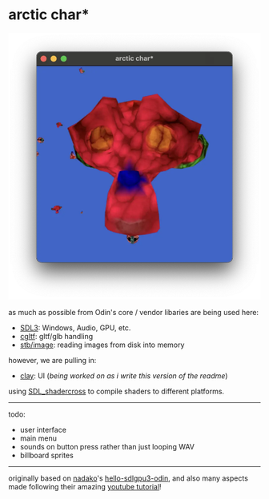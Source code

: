 # arctic char\*

![](./screenshot.webp)

as much as possible from Odin's core / vendor libaries are being used here:

- [SDL3](https://pkg.odin-lang.org/vendor/sdl3/): Windows, Audio, GPU, etc.
- [cgltf](https://pkg.odin-lang.org/vendor/cgltf/): gltf/glb handling
- [stb/image](https://pkg.odin-lang.org/vendor/stb/image/): reading images from disk into memory

however, we are pulling in:

- [clay](https://github.com/nicbarker/clay/tree/main/bindings/odin): UI (_being worked on as i write this version of the readme_)

using [SDL_shadercross](https://github.com/libsdl-org/SDL_shadercross) to compile shaders to different platforms.

---

todo:

- user interface
- main menu
- sounds on button press rather than just looping WAV
- billboard sprites

---

originally based on [nadako](https://github.com/nadako)'s [hello-sdlgpu3-odin](https://github.com/nadako/hello-sdlgpu3-odin), and also many aspects made following their amazing [youtube tutorial](https://www.youtube.com/playlist?list=PLI3kBEQ3yd-CbQfRchF70BPLF9G1HEzhy)!
